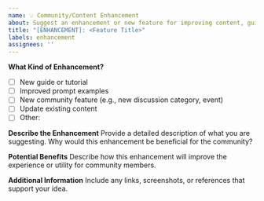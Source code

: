```yaml
---
name: 💡 Community/Content Enhancement
about: Suggest an enhancement or new feature for improving content, guides, or the community experience.
title: "[ENHANCEMENT]: <Feature Title>"
labels: enhancement
assignees: ''
---
```


**What Kind of Enhancement?**
- [ ] New guide or tutorial
- [ ] Improved prompt examples
- [ ] New community feature (e.g., new discussion category, event)
- [ ] Update existing content
- [ ] Other: <Describe>

**Describe the Enhancement**
Provide a detailed description of what you are suggesting. Why would this enhancement be beneficial for the community?

**Potential Benefits**
Describe how this enhancement will improve the experience or utility for community members.

**Additional Information**
Include any links, screenshots, or references that support your idea.
